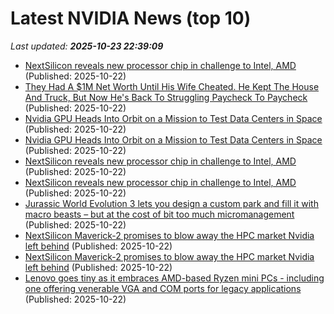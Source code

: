 # Latest NVIDIA News (top 10)
_Last updated: **2025-10-23 22:39:09**_

- [NextSilicon reveals new processor chip in challenge to Intel, AMD](https://www.yahoo.com/news/articles/nextsilicon-reveals-processor-chip-challenge-223138050.html) (Published: 2025-10-22)
- [They Had A $1M Net Worth Until His Wife Cheated. He Kept The House And Truck, But Now He's Back To Struggling Paycheck To Paycheck](https://www.yahoo.com/lifestyle/articles/had-1m-net-worth-until-223107511.html) (Published: 2025-10-22)
- [Nvidia GPU Heads Into Orbit on a Mission to Test Data Centers in Space](https://me.pcmag.com/en/ai/33051/nvidia-gpu-heads-into-orbit-on-a-mission-to-test-data-centers-in-space) (Published: 2025-10-22)
- [Nvidia GPU Heads Into Orbit on a Mission to Test Data Centers in Space](https://uk.pcmag.com/ai/160870/nvidia-gpu-heads-into-orbit-on-a-mission-to-test-data-centers-in-space) (Published: 2025-10-22)
- [NextSilicon reveals new processor chip in challenge to Intel, AMD](https://finance.yahoo.com/news/nextsilicon-reveals-processor-chip-challenge-222057649.html) (Published: 2025-10-22)
- [NextSilicon reveals new processor chip in challenge to Intel, AMD](https://finance.yahoo.com/news/nextsilicon-reveals-processor-chip-challenge-222057772.html) (Published: 2025-10-22)
- [Jurassic World Evolution 3 lets you design a custom park and fill it with macro beasts – but at the cost of bit too much micromanagement](https://www.techradar.com/gaming/jurassic-world-evolution-3-review) (Published: 2025-10-22)
- [NextSilicon Maverick-2 promises to blow away the HPC market Nvidia left behind](https://biztoc.com/x/1df6e3d88b643ac4) (Published: 2025-10-22)
- [NextSilicon Maverick-2 promises to blow away the HPC market Nvidia left behind](https://www.theregister.com/2025/10/22/nextsilicon_maverick2_fill_nvidia_hpc_void/) (Published: 2025-10-22)
- [Lenovo goes tiny as it embraces AMD-based Ryzen mini PCs - including one offering venerable VGA and COM ports for legacy applications](https://www.techradar.com/pro/lenovo-goes-tiny-as-it-embraces-amd-based-ryzen-mini-pcs-including-one-that-offers-the-venerable-vga-and-com-ports-for-legacy-applications) (Published: 2025-10-22)
